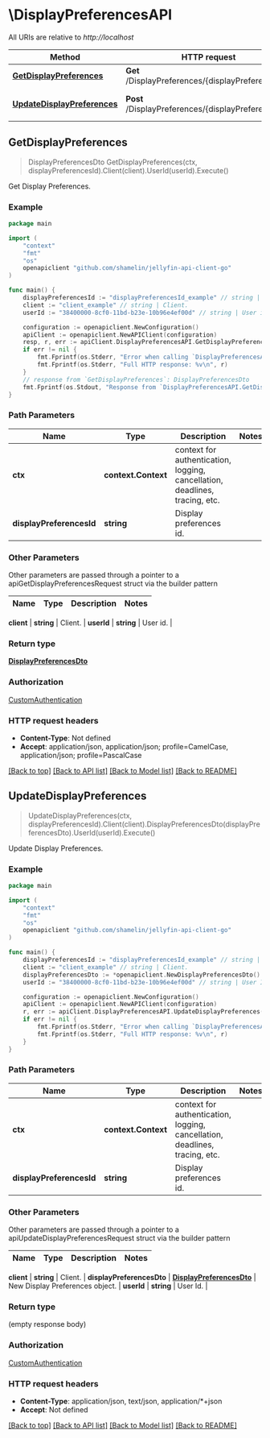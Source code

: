 # \DisplayPreferencesAPI

All URIs are relative to *http://localhost*

Method | HTTP request | Description
------------- | ------------- | -------------
[**GetDisplayPreferences**](DisplayPreferencesAPI.md#GetDisplayPreferences) | **Get** /DisplayPreferences/{displayPreferencesId} | Get Display Preferences.
[**UpdateDisplayPreferences**](DisplayPreferencesAPI.md#UpdateDisplayPreferences) | **Post** /DisplayPreferences/{displayPreferencesId} | Update Display Preferences.



## GetDisplayPreferences

> DisplayPreferencesDto GetDisplayPreferences(ctx, displayPreferencesId).Client(client).UserId(userId).Execute()

Get Display Preferences.

### Example

```go
package main

import (
	"context"
	"fmt"
	"os"
	openapiclient "github.com/shamelin/jellyfin-api-client-go"
)

func main() {
	displayPreferencesId := "displayPreferencesId_example" // string | Display preferences id.
	client := "client_example" // string | Client.
	userId := "38400000-8cf0-11bd-b23e-10b96e4ef00d" // string | User id. (optional)

	configuration := openapiclient.NewConfiguration()
	apiClient := openapiclient.NewAPIClient(configuration)
	resp, r, err := apiClient.DisplayPreferencesAPI.GetDisplayPreferences(context.Background(), displayPreferencesId).Client(client).UserId(userId).Execute()
	if err != nil {
		fmt.Fprintf(os.Stderr, "Error when calling `DisplayPreferencesAPI.GetDisplayPreferences``: %v\n", err)
		fmt.Fprintf(os.Stderr, "Full HTTP response: %v\n", r)
	}
	// response from `GetDisplayPreferences`: DisplayPreferencesDto
	fmt.Fprintf(os.Stdout, "Response from `DisplayPreferencesAPI.GetDisplayPreferences`: %v\n", resp)
}
```

### Path Parameters


Name | Type | Description  | Notes
------------- | ------------- | ------------- | -------------
**ctx** | **context.Context** | context for authentication, logging, cancellation, deadlines, tracing, etc.
**displayPreferencesId** | **string** | Display preferences id. | 

### Other Parameters

Other parameters are passed through a pointer to a apiGetDisplayPreferencesRequest struct via the builder pattern


Name | Type | Description  | Notes
------------- | ------------- | ------------- | -------------

 **client** | **string** | Client. | 
 **userId** | **string** | User id. | 

### Return type

[**DisplayPreferencesDto**](DisplayPreferencesDto.md)

### Authorization

[CustomAuthentication](../README.md#CustomAuthentication)

### HTTP request headers

- **Content-Type**: Not defined
- **Accept**: application/json, application/json; profile=CamelCase, application/json; profile=PascalCase

[[Back to top]](#) [[Back to API list]](../README.md#documentation-for-api-endpoints)
[[Back to Model list]](../README.md#documentation-for-models)
[[Back to README]](../README.md)


## UpdateDisplayPreferences

> UpdateDisplayPreferences(ctx, displayPreferencesId).Client(client).DisplayPreferencesDto(displayPreferencesDto).UserId(userId).Execute()

Update Display Preferences.

### Example

```go
package main

import (
	"context"
	"fmt"
	"os"
	openapiclient "github.com/shamelin/jellyfin-api-client-go"
)

func main() {
	displayPreferencesId := "displayPreferencesId_example" // string | Display preferences id.
	client := "client_example" // string | Client.
	displayPreferencesDto := *openapiclient.NewDisplayPreferencesDto() // DisplayPreferencesDto | New Display Preferences object.
	userId := "38400000-8cf0-11bd-b23e-10b96e4ef00d" // string | User Id. (optional)

	configuration := openapiclient.NewConfiguration()
	apiClient := openapiclient.NewAPIClient(configuration)
	r, err := apiClient.DisplayPreferencesAPI.UpdateDisplayPreferences(context.Background(), displayPreferencesId).Client(client).DisplayPreferencesDto(displayPreferencesDto).UserId(userId).Execute()
	if err != nil {
		fmt.Fprintf(os.Stderr, "Error when calling `DisplayPreferencesAPI.UpdateDisplayPreferences``: %v\n", err)
		fmt.Fprintf(os.Stderr, "Full HTTP response: %v\n", r)
	}
}
```

### Path Parameters


Name | Type | Description  | Notes
------------- | ------------- | ------------- | -------------
**ctx** | **context.Context** | context for authentication, logging, cancellation, deadlines, tracing, etc.
**displayPreferencesId** | **string** | Display preferences id. | 

### Other Parameters

Other parameters are passed through a pointer to a apiUpdateDisplayPreferencesRequest struct via the builder pattern


Name | Type | Description  | Notes
------------- | ------------- | ------------- | -------------

 **client** | **string** | Client. | 
 **displayPreferencesDto** | [**DisplayPreferencesDto**](DisplayPreferencesDto.md) | New Display Preferences object. | 
 **userId** | **string** | User Id. | 

### Return type

 (empty response body)

### Authorization

[CustomAuthentication](../README.md#CustomAuthentication)

### HTTP request headers

- **Content-Type**: application/json, text/json, application/*+json
- **Accept**: Not defined

[[Back to top]](#) [[Back to API list]](../README.md#documentation-for-api-endpoints)
[[Back to Model list]](../README.md#documentation-for-models)
[[Back to README]](../README.md)

